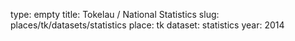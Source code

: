 type: empty
title: Tokelau / National Statistics
slug: places/tk/datasets/statistics
place: tk
dataset: statistics
year: 2014
